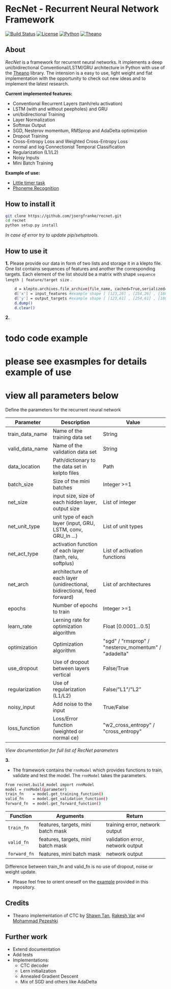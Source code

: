 
# RecNet - Recurrent Neural Network Framework

[![Build Status](https://travis-ci.org/joergfranke/recnet.svg?branch=master)](https://travis-ci.org/joergfranke/recnet)
[![License](https://img.shields.io/github/license/mashape/apistatus.svg)](https://github.com/joergfranke/recnet/blob/master/LICENSE.txt)
[![Python](https://img.shields.io/badge/python-2.7-yellow.svg)](https://www.python.org/download/releases/2.7/)
[![Theano](https://img.shields.io/badge/theano-0.8.2-yellow.svg)](http://deeplearning.net/software/theano/)

## About
*RecNet* is a framework for recurrent neural networks. It implements a deep uni/bidirectional Conventional/LSTM/GRU architecture in Python with use of the
[Theano](http://deeplearning.net/software/theano/) library. The intension is a easy to use, light weight and flat implementation with
the opportunity to check out new ideas and to implement the latest research.

__Current implemented features:__

- Conventional Recurrent Layers (tanh/relu activation)
- LSTM (with and without peepholes) and GRU
- uni/bidirectional Training
- Layer Normalization
- Softmax Output
- SGD, Nesterov momentum, RMSprop and AdaDelta optimization
- Dropout Training
- Cross-Entropy Loss and Weighted Cross-Entropy Loss
- normal and log Connectionist Temporal Classification
- Regularization (L1/L2)
- Noisy Inputs
- Mini Batch Training



__Example of use:__

- [Little timer task](https://github.com/joergfranke/recnet/tree/master/examples/little_timer_task)
- [Phoneme Recognition](https://github.com/joergfranke/phoneme_recognition)


## How to install it

```bash
git clone https://github.com/joergfranke/recnet.git
cd recnet
python setup.py install
```

*In case of error try to update pip/setuptools.*

## How to use it

__1.__
Please provide our data in form of two lists and storage it in a klepto file. One list contains sequences of features
and another the corresponding targets. Each element of the list should be a matrix with shape `sequence length | feature/target size` .

```bash
    d = klepto.archives.file_archive(file_name, cached=True,serialized=True)
    d['x'] = input_features #example shape [ [123,26] , [254,26] , [180,26] , [340,26] , ... ]
    d['y'] = output_targets #example shape [ [123,61] , [254,61] , [180,61] , [340,61] , ... ]
    d.dump()
    d.clear()
```

__2.__

# todo code example
# please see exasmples for details example of use
# view all parameters below

Define the parameters for the recurrent neural network

| Parameter           | Description                                        | Value          |
| ------------------- | ---------------------------------------------------| ---------------- |
| train_data_name     | Name of the training data set | String |
| valid_data_name     | Name of the validation data set | String |
| data_location     | Path/dictionary to the data set in kelpto files | Path |
| batch_size     | Size of the mini batches | Integer >=1 |
| net_size            | input size, size of each hidden layer, output size | List of integer |
| net_unit_type       | unit type of each layer (input, GRU, LSTM, conv, GRU_ln ...) | List of unit types |
| net_act_type        | activation function of each layer (tanh, relu, softplus) | List of activation functions |
| net_arch            | architecture of each layer (unidirectional, bidirectional, feed forward)  | List of architectures |
| epochs             | Number of epochs to train                          | Integer >=1          |
| learn_rate         | Lerning rate for optimization algorithm            | Float [0.0001...0.5] |
| optimization       | Optimization algorithm                             | "sgd" / "rmsprop" / "nesterov_momentum" / "adadelta" |
| use_dropout        | Use of dropout between layers vertical             | False/True       |
| regularization     | Use of regularization (L1/L2)                      | False/"L1"/"L2"  |
| noisy_input        | Add noise to the input                             | True/False          |
| loss_function      | Loss/Error function (weighted or normal ce)        | "w2_cross_entropy" / "cross_entropy"          |

*View documentation for full list of RecNet parameters*

__3.__
- The framework contains the `rnnModel` which provides functions to train, validate and test the model.
The `rnnModel` takes the parameters.
```bash
from recnet.build_model import rnnModel
model = rnnModel(parameter)
train_fn    = model.get_training_function()
valid_fn    = model.get_validation_function()
forward_fn  = model.get_forward_function()
```

| Function | Arguments | Return   |
|----------|-----------|----------|
| `train_fn` | features, targets, mini  batch mask | training error, network output |
| `valid_fn` | features, targets, mini batch mask | validation error, network output |
| `forward_fn` | features, mini batch mask | network output |

Difference between train_fn and valid_fn is no use of dropout, noise or weight update.


- Please feel free to orient oneself on the [example](https://github.com/joergfranke/recnet/tree/master/examples/little_timer_task) provided in this repository.


## Credits
* Theano implementation of CTC by [Shawn Tan](https://github.com/shawntan/theano-ctc/), [Rakesh Var](https://github.com/rakeshvar/rnn_ctc) and [Mohammad Pezeshki](https://github.com/mohammadpz)


## Further work

- Extend documentation
- Add tests
- Implementations:
    - CTC decoder
    - Lern initialization
    - Annealed Gradient Descent
    - Mix of SGD and others like AdaDelta
